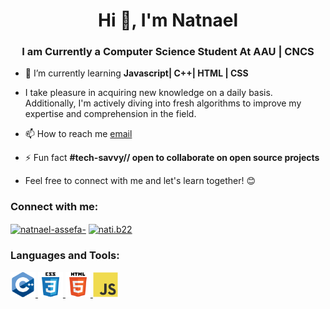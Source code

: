 <h1 align="center">Hi 👋, I'm Natnael</h1>
<h3 align="center">I am Currently a Computer Science Student At AAU | CNCS</h3>

- 🌱 I’m currently learning **Javascript| C++| HTML | CSS**
- I take pleasure in acquiring new knowledge on a daily basis. Additionally, I'm actively diving into fresh algorithms to improve my expertise and comprehension in the field.

- 📫 How to reach me <a href="natibir400@gmail.com">email</a>

- ⚡ Fun fact **#tech-savvy// open to collaborate on open source projects**

- Feel free to connect with me and let's learn together! 😊

<h3 align="left">Connect with me:</h3>
<p align="left">
<a href="https://linkedin.com/in/natnael-assefa-" target="blank"><img align="center" src="https://raw.githubusercontent.com/rahuldkjain/github-profile-readme-generator/master/src/images/icons/Social/linked-in-alt.svg" alt="natnael-assefa-" height="30" width="40" /></a>
<a href="https://instagram.com/nati.b22" target="blank"><img align="center" src="https://raw.githubusercontent.com/rahuldkjain/github-profile-readme-generator/master/src/images/icons/Social/instagram.svg" alt="nati.b22" height="30" width="40" /></a>
</p>

<h3 align="left">Languages and Tools:</h3>
<p align="left"> <a href="https://www.w3schools.com/cpp/" target="_blank" rel="noreferrer"> <img src="https://raw.githubusercontent.com/devicons/devicon/master/icons/cplusplus/cplusplus-original.svg" alt="cplusplus" width="40" height="40"/> </a> <a href="https://www.w3schools.com/css/" target="_blank" rel="noreferrer"> <img src="https://raw.githubusercontent.com/devicons/devicon/master/icons/css3/css3-original-wordmark.svg" alt="css3" width="40" height="40"/> </a> <a href="https://www.w3.org/html/" target="_blank" rel="noreferrer"> <img src="https://raw.githubusercontent.com/devicons/devicon/master/icons/html5/html5-original-wordmark.svg" alt="html5" width="40" height="40"/> </a> <a href="https://developer.mozilla.org/en-US/docs/Web/JavaScript" target="_blank" rel="noreferrer"> <img src="https://raw.githubusercontent.com/devicons/devicon/master/icons/javascript/javascript-original.svg" alt="javascript" width="40" height="40"/> </a> </p>

